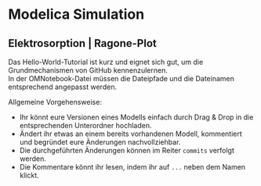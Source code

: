 # Modelica Simulation

## Elektrosorption |  Ragone-Plot 

Das Hello-World-Tutorial ist kurz und eignet sich gut, um die Grundmechanismen von GitHub kennenzulernen.  
In der OMNotebook-Datei müssen die Dateipfade und die Dateinamen entsprechend angepasst werden.  

Allgemeine Vorgehensweise:

- Ihr könnt eure Versionen eines Modells einfach durch Drag & Drop in die entsprechenden Unterordner hochladen.
- Ändert ihr etwas an einem bereits vorhandenen Modell, kommentiert und begründet eure Änderungen nachvollziehbar.
- Die durchgeführten Änderungen können im Reiter `commits` verfolgt werden.
- Die Kommentare könnt ihr lesen, indem ihr auf `...` neben dem Namen klickt.
